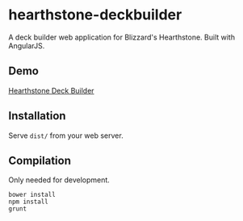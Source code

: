 # hearthstone-deckbuilder

A deck builder web application for Blizzard's Hearthstone. Built with AngularJS.

## Demo
[Hearthstone Deck Builder](http://hs.jumpcat.de/decks)

## Installation

Serve ``dist/`` from your web server.

## Compilation

Only needed for development.

```
bower install
npm install
grunt
```
